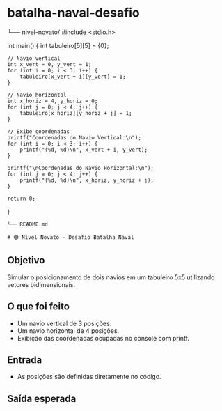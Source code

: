# batalha-naval-desafio
└── nivel-novato/
#include <stdio.h>

int main() {
    int tabuleiro[5][5] = {0};

    // Navio vertical
    int x_vert = 0, y_vert = 1;
    for (int i = 0; i < 3; i++) {
        tabuleiro[x_vert + i][y_vert] = 1;
    }

    // Navio horizontal
    int x_horiz = 4, y_horiz = 0;
    for (int j = 0; j < 4; j++) {
        tabuleiro[x_horiz][y_horiz + j] = 1;
    }

    // Exibe coordenadas
    printf("Coordenadas do Navio Vertical:\n");
    for (int i = 0; i < 3; i++) {
        printf("(%d, %d)\n", x_vert + i, y_vert);
    }

    printf("\nCoordenadas do Navio Horizontal:\n");
    for (int j = 0; j < 4; j++) {
        printf("(%d, %d)\n", x_horiz, y_horiz + j);
    }

    return 0;
}

    └── README.md 
    
    # 🟢 Nível Novato - Desafio Batalha Naval

## Objetivo
Simular o posicionamento de dois navios em um tabuleiro 5x5 utilizando vetores bidimensionais.

## O que foi feito
- Um navio vertical de 3 posições.
- Um navio horizontal de 4 posições.
- Exibição das coordenadas ocupadas no console com printf.

## Entrada
- As posições são definidas diretamente no código.

## Saída esperada
